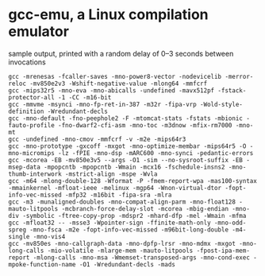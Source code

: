 # gcc-emu, a Linux compilation emulator

sample output, printed with a random delay of 0–3 seconds between invocations

    gcc -mrenesas -fcaller-saves -mno-power8-vector -nodevicelib -merror-reloc -mv850e2v3 -Wshift-negative-value -mlong64 -mmfcrf
    gcc -mips32r5 -mno-eva -mno-abicalls -undefined -mavx512pf -fstack-protector-all -1 -CC -m16-bit
    gcc -mmvme -msynci -mno-fp-ret-in-387 -m32r -fipa-vrp -Wold-style-definition -Wredundant-decls
    gcc -mno-default -fno-peephole2 -F -mtomcat-stats -fstats -mbionic -fauto-profile -fno-dwarf2-cfi-asm -mno-toc -m3dnow -mfix-rm7000 -mno-mt
    gcc -undefined -mno-cmov -mmfcrf -v -m2e -mips64r3
    gcc -mno-prototype -gxcoff -mxgot -mno-optimize-membar -mips64r5 -O -mno-micromips -lz -fPIE -mno-dsp -mARC600 -mno-synci -pedantic-errors
    gcc -mcorea -EB -mv850e3v5 --args -O1 -sim --no-sysroot-suffix -EB -msep-data -mpopcntb -mpopcntb -Wmain -mcx16 -fschedule-insns2 -mno-thumb-interwork -mstrict-align -mspe -Wvla
    gcc -m64 -mlong-double-128 -Wformat -P -fmem-report-wpa -mas100-syntax -mmainkernel -mfloat-ieee -melinux -mgp64 -Wnon-virtual-dtor -fopt-info-vec-missed -mfp32 -m16bit -fipa-sra -mlra
    gcc -m3 -munaligned-doubles -mno-compat-align-parm -mno-float128 -mauto-litpools -mcbranch-force-delay-slot -mcorea -mbig-endian -mno-div -symbolic -ftree-copy-prop -mdspr2 -mhard-dfp -mel -Wmain -mfma
    gcc -mfloat32 -- -msse3 -Wpointer-sign -ffinite-math-only -mno-odd-spreg -mno-fsca -m2e -fopt-info-vec-missed -m96bit-long-double -m4-single -mno-vis4
    gcc -mv850es -mno-callgraph-data -mno-dpfp-lrsr -mno-mdmx -mxgot -mno-long-calls -mio-volatile -mlarge-mem -mauto-litpools -fpost-ipa-mem-report -mlong-calls -mno-msa -Wmemset-transposed-args -mno-cond-exec -mpoke-function-name -O1 -Wredundant-decls -mads
